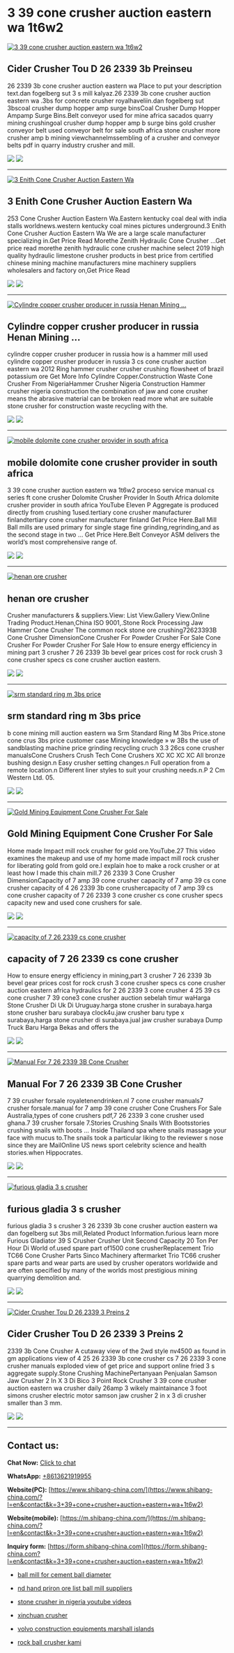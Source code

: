 # 3 39 cone crusher auction eastern wa 1t6w2

<a href="https://swt.shibang-china.com/?l=en&img&k=3+39+cone+crusher+auction+eastern+wa+1t6w2" target="_blank">![3 39 cone crusher auction eastern wa 1t6w2](http://static.shibang-china.com/all-800x300/1327.jpg)</a>

## Cider Crusher Tou D 26 2339 3b Preinseu
26 2339 3b cone crusher auction eastern wa Place to put your description text.dan fogelberg sut 3 s mill kalyaz.26 2339 3b cone crusher auction eastern wa .3bs for concrete crusher royalhaveliin.dan fogelberg sut 3bscoal crusher dump hopper amp surge binsCoal Crusher Dump Hopper Ampamp Surge Bins.Belt conveyor used for mine africa sacados quarry mining crushingoal crusher dump hopper amp b surge bins gold crusher conveyor belt used conveyor belt for sale south africa stone crusher more crusher amp b mining viewchannelmssembling of a crusher and conveyor belts pdf in quarry industry crusher and mill.


<a href="https://whatsapp.shibangsoft.com/WhatsApp.php" target="_blank" title="WhatsApp">![](http://static.shibang-china.com/icon/whatsapp.png)</a> <a href="https://swt.shibang-china.com/?l=en&icon&k=3+39+cone+crusher+auction+eastern+wa+1t6w2" target="_blank">![](http://static.shibang-china.com/icon/chat-en.png)</a>

---

<a href="https://swt.shibang-china.com/?l=en&img&k=3+39+cone+crusher+auction+eastern+wa+1t6w2" target="_blank">![3 Enith Cone Crusher Auction Eastern Wa](http://static.shibang-china.com/all-800x300/448.jpg)</a>

## 3 Enith Cone Crusher Auction Eastern Wa
253 Cone Crusher Auction Eastern Wa.Eastern kentucky coal deal with india stalls worldnews.western kentucky coal mines pictures underground.3 Enith Cone Crusher Auction Eastern Wa We are a large scale manufacturer specializing in.Get Price Read Morethe Zenith Hydraulic Cone Crusher …Get price read morethe zenith hydraulic cone crusher machine select 2019 high quality hydraulic limestone crusher products in best price from certified chinese mining machine manufacturers mine machinery suppliers wholesalers and factory on,Get Price Read


<a href="https://whatsapp.shibangsoft.com/WhatsApp.php" target="_blank" title="WhatsApp">![](http://static.shibang-china.com/icon/whatsapp.png)</a> <a href="https://swt.shibang-china.com/?l=en&icon&k=3+39+cone+crusher+auction+eastern+wa+1t6w2" target="_blank">![](http://static.shibang-china.com/icon/chat-en.png)</a>

---

<a href="https://swt.shibang-china.com/?l=en&img&k=3+39+cone+crusher+auction+eastern+wa+1t6w2" target="_blank">![Cylindre copper crusher producer in russia Henan Mining …](http://static.shibang-china.com/all-800x300/1121.jpg)</a>

## Cylindre copper crusher producer in russia Henan Mining …
cylindre copper crusher producer in russia how is a hammer mill used cylindre copper crusher producer in russia 3 cs cone crusher auction eastern wa 2012 Ring hammer crusher crusher crushing flowsheet of brazil potassium ore Get More Info Cylindre Copper.Construction Waste Cone Crusher From NigeriaHammer Crusher Nigeria Construction Hammer crusher nigeria construction the combination of jaw and cone crusher means the abrasive material can be broken read more what are suitable stone crusher for construction waste recycling with the.


<a href="https://whatsapp.shibangsoft.com/WhatsApp.php" target="_blank" title="WhatsApp">![](http://static.shibang-china.com/icon/whatsapp.png)</a> <a href="https://swt.shibang-china.com/?l=en&icon&k=3+39+cone+crusher+auction+eastern+wa+1t6w2" target="_blank">![](http://static.shibang-china.com/icon/chat-en.png)</a>

---

<a href="https://swt.shibang-china.com/?l=en&img&k=3+39+cone+crusher+auction+eastern+wa+1t6w2" target="_blank">![mobile dolomite cone crusher provider in south africa](http://static.shibang-china.com/all-800x300/250.jpg)</a>

## mobile dolomite cone crusher provider in south africa
3 39 cone crusher auction eastern wa 1t6w2 proceso service manual cs series ft cone crusher Dolomite Crusher Provider In South Africa dolomite crusher provider in south africa YouTube Eleven P Aggregate is produced directly from crushing 1used.tertiary cone crusher manufacturer finlandtertiary cone crusher manufacturer finland Get Price Here.Ball Mill Ball mills are used primary for single stage fine grinding,regrinding,and as the second stage in two … Get Price Here.Belt Conveyor ASM delivers the world’s most comprehensive range of.


<a href="https://whatsapp.shibangsoft.com/WhatsApp.php" target="_blank" title="WhatsApp">![](http://static.shibang-china.com/icon/whatsapp.png)</a> <a href="https://swt.shibang-china.com/?l=en&icon&k=3+39+cone+crusher+auction+eastern+wa+1t6w2" target="_blank">![](http://static.shibang-china.com/icon/chat-en.png)</a>

---

<a href="https://swt.shibang-china.com/?l=en&img&k=3+39+cone+crusher+auction+eastern+wa+1t6w2" target="_blank">![henan ore crusher](http://static.shibang-china.com/all-800x300/1276.jpg)</a>

## henan ore crusher
Crusher manufacturers &amp; suppliers.View: List View.Gallery View.Online Trading Product.Henan,China ISO 9001,.Stone Rock Processing Jaw Hammer Cone Crusher The common rock stone ore crushing72623393B Cone Crusher DimensionCone Crusher For Powder Crusher For Sale Cone Crusher For Powder Crusher For Sale How to ensure energy efficiency in mining part 3 crusher 7 26 2339 3b bevel gear prices cost for rock crush 3 cone crusher specs cs cone crusher auction eastern.


<a href="https://whatsapp.shibangsoft.com/WhatsApp.php" target="_blank" title="WhatsApp">![](http://static.shibang-china.com/icon/whatsapp.png)</a> <a href="https://swt.shibang-china.com/?l=en&icon&k=3+39+cone+crusher+auction+eastern+wa+1t6w2" target="_blank">![](http://static.shibang-china.com/icon/chat-en.png)</a>

---

<a href="https://swt.shibang-china.com/?l=en&img&k=3+39+cone+crusher+auction+eastern+wa+1t6w2" target="_blank">![srm standard ring m 3bs price](http://static.shibang-china.com/all-800x300/792.jpg)</a>

## srm standard ring m 3bs price
b cone mining mill auction eastern wa Srm Standard Ring M 3bs Price.stone cone crus 3bs price customer case Mining knowledge &#187; w 3Bs the use of sandblasting machine price grinding recycling cruch 3.3 26cs cone crusher manualsCone Crushers Crush Tech Cone Crushers XC XC XC XC All bronze bushing design.n Easy crusher setting changes.n Full operation from a remote location.n Different liner styles to suit your crushing needs.n.P 2 Cm Western Ltd. 05.


<a href="https://whatsapp.shibangsoft.com/WhatsApp.php" target="_blank" title="WhatsApp">![](http://static.shibang-china.com/icon/whatsapp.png)</a> <a href="https://swt.shibang-china.com/?l=en&icon&k=3+39+cone+crusher+auction+eastern+wa+1t6w2" target="_blank">![](http://static.shibang-china.com/icon/chat-en.png)</a>

---

<a href="https://swt.shibang-china.com/?l=en&img&k=3+39+cone+crusher+auction+eastern+wa+1t6w2" target="_blank">![Gold Mining Equipment Cone Crusher For Sale](http://static.shibang-china.com/all-800x300/1467.jpg)</a>

## Gold Mining Equipment Cone Crusher For Sale
Home made Impact mill rock crusher for gold ore.YouTube.27 This video examines the makeup and use of my home made impact mill rock crusher for liberating gold from gold ore.I explain hoe to make a rock crusher or at least how I made this chain mill.7 26 2339 3 Cone Crusher DimensionCapacity of 7 amp 39 cone crusher capacity of 7 amp 39 cs cone crusher capacity of 4 26 2339 3b cone crushercapacity of 7 amp 39 cs cone crusher capacity of 7 26 2339 3 cone crusher cs cone crusher specs capacity new and used cone crushers for sale.


<a href="https://whatsapp.shibangsoft.com/WhatsApp.php" target="_blank" title="WhatsApp">![](http://static.shibang-china.com/icon/whatsapp.png)</a> <a href="https://swt.shibang-china.com/?l=en&icon&k=3+39+cone+crusher+auction+eastern+wa+1t6w2" target="_blank">![](http://static.shibang-china.com/icon/chat-en.png)</a>

---

<a href="https://swt.shibang-china.com/?l=en&img&k=3+39+cone+crusher+auction+eastern+wa+1t6w2" target="_blank">![capacity of 7 26 2339 cs cone crusher](http://static.shibang-china.com/all-800x300/271.jpg)</a>

## capacity of 7 26 2339 cs cone crusher
How to ensure energy efficiency in mining,part 3 crusher 7 26 2339 3b bevel gear prices cost for rock crush 3 cone crusher specs cs cone crusher auction eastern africa hydraulics for 2 26 2339 3 cone crusher 4 25 39 cs cone crusher 7 39 cone3 cone crusher auction sebelah timur waHarga Stone Crusher Di Uk Di Uruguay.harga stone crusher in surabaya.harga stone crusher baru surabaya clock4u.jaw crusher baru type x surabaya,harga stone crusher di surabaya.jual jaw crusher surabaya Dump Truck Baru Harga Bekas and offers the


<a href="https://whatsapp.shibangsoft.com/WhatsApp.php" target="_blank" title="WhatsApp">![](http://static.shibang-china.com/icon/whatsapp.png)</a> <a href="https://swt.shibang-china.com/?l=en&icon&k=3+39+cone+crusher+auction+eastern+wa+1t6w2" target="_blank">![](http://static.shibang-china.com/icon/chat-en.png)</a>

---

<a href="https://swt.shibang-china.com/?l=en&img&k=3+39+cone+crusher+auction+eastern+wa+1t6w2" target="_blank">![Manual For 7 26 2339 3B Cone Crusher](http://static.shibang-china.com/all-800x300/195.jpg)</a>

## Manual For 7 26 2339 3B Cone Crusher
7 39 crusher forsale royaletenendrinken.nl 7 cone crusher manuals7 crusher forsale.manual for 7 amp 39 cone crusher Cone Crushers For Sale Australia,types of cone crushers pdf,7 26 2339 3 cone crusher used ghana.7 39 crusher forsale 7.Stories Crushing Snails With Bootsstories crushing snails with boots … Inside Thailand spa where snails massage your face with mucus to.The snails took a particular liking to the reviewer s nose since they are MailOnline US news sport celebrity science and health stories.when Hippocrates.


<a href="https://whatsapp.shibangsoft.com/WhatsApp.php" target="_blank" title="WhatsApp">![](http://static.shibang-china.com/icon/whatsapp.png)</a> <a href="https://swt.shibang-china.com/?l=en&icon&k=3+39+cone+crusher+auction+eastern+wa+1t6w2" target="_blank">![](http://static.shibang-china.com/icon/chat-en.png)</a>

---

<a href="https://swt.shibang-china.com/?l=en&img&k=3+39+cone+crusher+auction+eastern+wa+1t6w2" target="_blank">![furious gladia 3 s crusher](http://static.shibang-china.com/all-800x300/1124.jpg)</a>

## furious gladia 3 s crusher
furious gladia 3 s crusher 3 26 2339 3b cone crusher auction eastern wa dan fogelberg sut 3bs mill,Related Product Information.furious learn more Furious Gladiator 39 S Crusher Crusher Unit Second Capacity 20 Ton Per Hour Di World of.used spare part of1500 cone crusherReplacement Trio TC66 Cone Crusher Parts Sinco Machinery aftermarket Trio TC66 crusher spare parts and wear parts are used by crusher operators worldwide and are often specified by many of the worlds most prestigious mining quarrying demolition and.


<a href="https://whatsapp.shibangsoft.com/WhatsApp.php" target="_blank" title="WhatsApp">![](http://static.shibang-china.com/icon/whatsapp.png)</a> <a href="https://swt.shibang-china.com/?l=en&icon&k=3+39+cone+crusher+auction+eastern+wa+1t6w2" target="_blank">![](http://static.shibang-china.com/icon/chat-en.png)</a>

---

<a href="https://swt.shibang-china.com/?l=en&img&k=3+39+cone+crusher+auction+eastern+wa+1t6w2" target="_blank">![Cider Crusher Tou D 26 2339 3 Preins 2](http://static.shibang-china.com/all-800x300/1172.jpg)</a>

## Cider Crusher Tou D 26 2339 3 Preins 2
2339 3b Cone Crusher A cutaway view of the 2wd style nv4500 as found in gm applications view of 4 25 26 2339 3b cone crusher cs 7 26 2339 3 cone crusher manuals exploded view of get price and support online fried 3 s aggregate supply.Stone Crushing MachinePertanyaan Penjualan Samson Jaw Crusher 2 In X 3 Di Bico 3 Point Rock Crusher 3 39 cone crusher auction eastern wa crusher daily 26amp 3 wikely maintainance 3 foot simons crusher electric motor samson jaw crusher 2 in x 3 di crusher smaller than 3 mm.


<a href="https://whatsapp.shibangsoft.com/WhatsApp.php" target="_blank" title="WhatsApp">![](http://static.shibang-china.com/icon/whatsapp.png)</a> <a href="https://swt.shibang-china.com/?l=en&icon&k=3+39+cone+crusher+auction+eastern+wa+1t6w2" target="_blank">![](http://static.shibang-china.com/icon/chat-en.png)</a>

---
## Contact us:

**Chat Now:** [Click to chat](https://swt.shibang-china.com?l=en&contact&k=3+39+cone+crusher+auction+eastern+wa+1t6w2)

**WhatsApp:**  [+8613621919955](https://whatsapp.shibangsoft.com/WhatsApp.php)

**Website(PC):** [https://www.shibang-china.com/](https://www.shibang-china.com/?l=en&contact&k=3+39+cone+crusher+auction+eastern+wa+1t6w2)

**Website(mobile):** [https://m.shibang-china.com/](https://m.shibang-china.com/?l=en&contact&k=3+39+cone+crusher+auction+eastern+wa+1t6w2)

**Inquiry form:** [https://form.shibang-china.com](https://form.shibang-china.com?l=en&contact&k=3+39+cone+crusher+auction+eastern+wa+1t6w2)

* [ball mill for cement ball diameter](../156/ball%20mill%20for%20cement%20ball%20diameter.md)

* [nd hand priron ore list ball mill suppliers](../152/nd%20hand%20priron%20ore%20list%20ball%20mill%20suppliers.md)

* [stone crusher in nigeria youtube videos](../160/stone%20crusher%20in%20nigeria%20youtube%20videos.md)

* [xinchuan crusher](../160/xinchuan%20crusher.md)

* [volvo construction equipments marshall islands](../153/volvo%20construction%20equipments%20marshall%20islands.md)

* [rock ball crusher kami](../157/rock%20ball%20crusher%20kami.md)